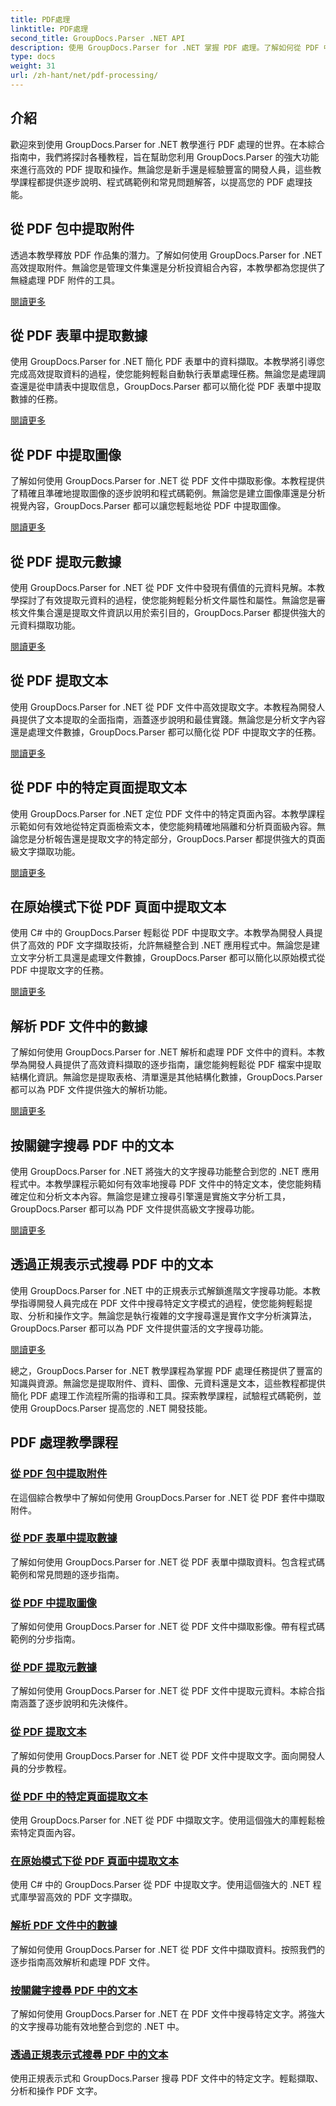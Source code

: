 ```yaml
---
title: PDF處理
linktitle: PDF處理
second_title: GroupDocs.Parser .NET API
description: 使用 GroupDocs.Parser for .NET 掌握 PDF 處理。了解如何從 PDF 中有效提取附件、資料、圖像、元資料和文字。
type: docs
weight: 31
url: /zh-hant/net/pdf-processing/
---
```

## 介紹

歡迎來到使用 GroupDocs.Parser for .NET 教學進行 PDF 處理的世界。在本綜合指南中，我們將探討各種教程，旨在幫助您利用 GroupDocs.Parser 的強大功能來進行高效的 PDF 提取和操作。無論您是新手還是經驗豐富的開發人員，這些教學課程都提供逐步說明、程式碼範例和常見問題解答，以提高您的 PDF 處理技能。

## 從 PDF 包中提取附件
透過本教學釋放 PDF 作品集的潛力。了解如何使用 GroupDocs.Parser for .NET 高效提取附件。無論您是管理文件集還是分析投資組合內容，本教學都為您提供了無縫處理 PDF 附件的工具。

[閱讀更多](./extract-attachments-from-pdf-portfolios/)

## 從 PDF 表單中提取數據
使用 GroupDocs.Parser for .NET 簡化 PDF 表單中的資料擷取。本教學將引導您完成高效提取資料的過程，使您能夠輕鬆自動執行表單處理任務。無論您是處理調查還是從申請表中提取信息，GroupDocs.Parser 都可以簡化從 PDF 表單中提取數據的任務。

[閱讀更多](./extract-data-from-pdf-forms/)

## 從 PDF 中提取圖像
了解如何使用 GroupDocs.Parser for .NET 從 PDF 文件中擷取影像。本教程提供了精確且準確地提取圖像的逐步說明和程式碼範例。無論您是建立圖像庫還是分析視覺內容，GroupDocs.Parser 都可以讓您輕鬆地從 PDF 中提取圖像。

[閱讀更多](./extract-images-from-pdf/)

## 從 PDF 提取元數據
使用 GroupDocs.Parser for .NET 從 PDF 文件中發現有價值的元資料見解。本教學探討了有效提取元資料的過程，使您能夠輕鬆分析文件屬性和屬性。無論您是審核文件集合還是提取文件資訊以用於索引目的，GroupDocs.Parser 都提供強大的元資料擷取功能。

[閱讀更多](./extract-metadata-from-pdf/)

## 從 PDF 提取文本
使用 GroupDocs.Parser for .NET 從 PDF 文件中高效提取文字。本教程為開發人員提供了文本提取的全面指南，涵蓋逐步說明和最佳實踐。無論您是分析文字內容還是處理文件數據，GroupDocs.Parser 都可以簡化從 PDF 中提取文字的任務。

[閱讀更多](./extract-text-from-pdf/)

## 從 PDF 中的特定頁面提取文本
使用 GroupDocs.Parser for .NET 定位 PDF 文件中的特定頁面內容。本教學課程示範如何有效地從特定頁面檢索文本，使您能夠精確地隔離和分析頁面級內容。無論您是分析報告還是提取文字的特定部分，GroupDocs.Parser 都提供強大的頁面級文字擷取功能。

[閱讀更多](./extract-text-from-specific-page-in-pdf/)

## 在原始模式下從 PDF 頁面中提取文本
使用 C# 中的 GroupDocs.Parser 輕鬆從 PDF 中提取文字。本教學為開發人員提供了高效的 PDF 文字擷取技術，允許無縫整合到 .NET 應用程式中。無論您是建立文字分析工具還是處理文件數據，GroupDocs.Parser 都可以簡化以原始模式從 PDF 中提取文字的任務。

[閱讀更多](./extract-text-from-page-in-pdf-in-raw-mode/)

## 解析 PDF 文件中的數據
了解如何使用 GroupDocs.Parser for .NET 解析和處理 PDF 文件中的資料。本教學為開發人員提供了高效資料擷取的逐步指南，讓您能夠輕鬆從 PDF 檔案中提取結構化資訊。無論您是提取表格、清單還是其他結構化數據，GroupDocs.Parser 都可以為 PDF 文件提供強大的解析功能。

[閱讀更多](./parse-data-from-pdf-documents/)

## 按關鍵字搜尋 PDF 中的文本
使用 GroupDocs.Parser for .NET 將強大的文字搜尋功能整合到您的 .NET 應用程式中。本教學課程示範如何有效率地搜尋 PDF 文件中的特定文本，使您能夠精確定位和分析文本內容。無論您是建立搜尋引擎還是實施文字分析工具，GroupDocs.Parser 都可以為 PDF 文件提供高級文字搜尋功能。

[閱讀更多](./search-text-in-pdf-by-keyword/)

## 透過正規表示式搜尋 PDF 中的文本
使用 GroupDocs.Parser for .NET 中的正規表示式解鎖進階文字搜尋功能。本教學指導開發人員完成在 PDF 文件中搜尋特定文字模式的過程，使您能夠輕鬆提取、分析和操作文字。無論您是執行複雜的文字搜尋還是實作文字分析演算法，GroupDocs.Parser 都可以為 PDF 文件提供靈活的文字搜尋功能。

[閱讀更多](./search-text-in-pdf-by-regular-expression/)

總之，GroupDocs.Parser for .NET 教學課程為掌握 PDF 處理任務提供了豐富的知識與資源。無論您是提取附件、資料、圖像、元資料還是文本，這些教程都提供簡化 PDF 處理工作流程所需的指導和工具。探索教學課程，試驗程式碼範例，並使用 GroupDocs.Parser 提高您的 .NET 開發技能。
## PDF 處理教學課程
### [從 PDF 包中提取附件](./extract-attachments-from-pdf-portfolios/)
在這個綜合教學中了解如何使用 GroupDocs.Parser for .NET 從 PDF 套件中擷取附件。
### [從 PDF 表單中提取數據](./extract-data-from-pdf-forms/)
了解如何使用 GroupDocs.Parser for .NET 從 PDF 表單中擷取資料。包含程式碼範例和常見問題的逐步指南。
### [從 PDF 中提取圖像](./extract-images-from-pdf/)
了解如何使用 GroupDocs.Parser for .NET 從 PDF 文件中擷取影像。帶有程式碼範例的分步指南。
### [從 PDF 提取元數據](./extract-metadata-from-pdf/)
了解如何使用 GroupDocs.Parser for .NET 從 PDF 文件中提取元資料。本綜合指南涵蓋了逐步說明和先決條件。
### [從 PDF 提取文本](./extract-text-from-pdf/)
了解如何使用 GroupDocs.Parser for .NET 從 PDF 文件中提取文字。面向開發人員的分步教程。
### [從 PDF 中的特定頁面提取文本](./extract-text-from-specific-page-in-pdf/)
使用 GroupDocs.Parser for .NET 從 PDF 中擷取文字。使用這個強大的庫輕鬆檢索特定頁面內容。
### [在原始模式下從 PDF 頁面中提取文本](./extract-text-from-page-in-pdf-in-raw-mode/)
使用 C# 中的 GroupDocs.Parser 從 PDF 中提取文字。使用這個強大的 .NET 程式庫學習高效的 PDF 文字擷取。
### [解析 PDF 文件中的數據](./parse-data-from-pdf-documents/)
了解如何使用 GroupDocs.Parser for .NET 從 PDF 文件中擷取資料。按照我們的逐步指南高效解析和處理 PDF 文件。
### [按關鍵字搜尋 PDF 中的文本](./search-text-in-pdf-by-keyword/)
了解如何使用 GroupDocs.Parser for .NET 在 PDF 文件中搜尋特定文字。將強大的文字搜尋功能有效地整合到您的 .NET 中。
### [透過正規表示式搜尋 PDF 中的文本](./search-text-in-pdf-by-regular-expression/)
使用正規表示式和 GroupDocs.Parser 搜尋 PDF 文件中的特定文字。輕鬆擷取、分析和操作 PDF 文字。